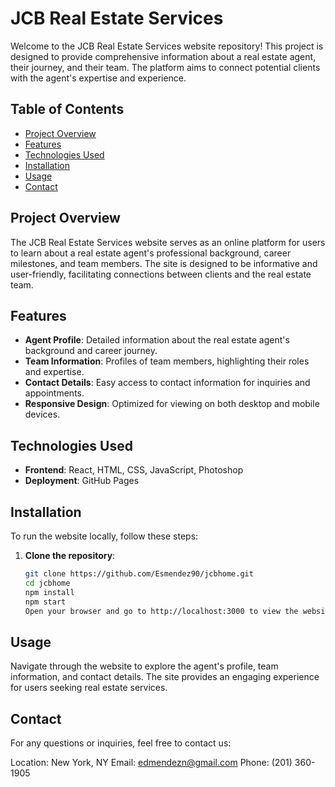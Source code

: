 # JCB Real Estate Services

Welcome to the JCB Real Estate Services website repository! This project is designed to provide comprehensive information about a real estate agent, their journey, and their team. The platform aims to connect potential clients with the agent's expertise and experience.

## Table of Contents

- [Project Overview](#project-overview)
- [Features](#features)
- [Technologies Used](#technologies-used)
- [Installation](#installation)
- [Usage](#usage)
- [Contact](#contact)

## Project Overview

The JCB Real Estate Services website serves as an online platform for users to learn about a real estate agent's professional background, career milestones, and team members. The site is designed to be informative and user-friendly, facilitating connections between clients and the real estate team.

## Features

- **Agent Profile**: Detailed information about the real estate agent's background and career journey.
- **Team Information**: Profiles of team members, highlighting their roles and expertise.
- **Contact Details**: Easy access to contact information for inquiries and appointments.
- **Responsive Design**: Optimized for viewing on both desktop and mobile devices.

## Technologies Used

- **Frontend**: React, HTML, CSS, JavaScript, Photoshop
- **Deployment**: GitHub Pages

## Installation

To run the website locally, follow these steps:

1. **Clone the repository**:
   ```bash
   git clone https://github.com/Esmendez90/jcbhome.git
   cd jcbhome
   npm install
   npm start
   Open your browser and go to http://localhost:3000 to view the website.

## Usage
Navigate through the website to explore the agent's profile, team information, and contact details. The site provides an engaging experience for users seeking real estate services.

## Contact
For any questions or inquiries, feel free to contact us:

Location: New York, NY
Email: edmendezn@gmail.com
Phone: (201) 360-1905